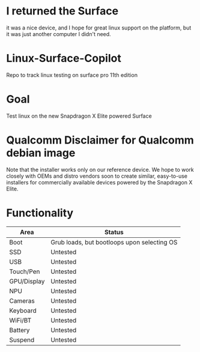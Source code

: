 # I returned the Surface
it was a nice device, and I hope for great linux support on the platform, but it was just another computer I didn't need.


# Linux-Surface-Copilot
Repo to track linux testing on surface pro 11th edition


# Goal
Test linux on the new Snapdragon X Elite powered Surface

# Qualcomm Disclaimer for Qualcomm debian image
Note that the installer works only on our reference device. We hope to work closely with OEMs and distro vendors soon to create similar, easy-to-use installers for commercially available devices powered by the Snapdragon X Elite.



# Functionality
| Area    | Status |
| -------- | ------- |
| Boot  | Grub loads, but bootloops upon selecting OS |
| SSD | Untested |
| USB    | Untested    |
| Touch/Pen | Untested |
| GPU/Display | Untested |
| NPU | Untested |
| Cameras | Untested |
| Keyboard | Untested |
| WiFi/BT | Untested |
| Battery | Untested |
| Suspend | Untested |
